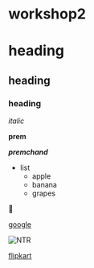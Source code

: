 # workshop2

# heading

## heading

### heading

*italic*

**prem**

***premchand***

* list
  * apple
  * banana
  * grapes

🧛

[google](https://www.google.co.in/)

![NTR](https://static-koimoi.akamaized.net/wp-content/new-galleries/2020/05/happy-birthday-jr-ntr-from-trained-kuchipudi-dancer-to-playing-lord-ram-here-are-5-lesser-known-facts-about-the-young-tiger-0001.jpg)

[flipkart](https://www.flipkart.com)



